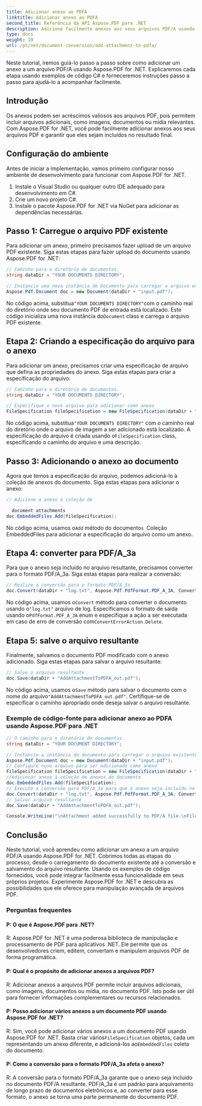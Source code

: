 ```yaml
---
title: Adicionar anexo ao PDFA
linktitle: Adicionar anexo ao PDFA
second_title: Referência da API Aspose.PDF para .NET
description: Adicione facilmente anexos aos seus arquivos PDF/A usando Aspose.PDF for .NET.
type: docs
weight: 10
url: /pt/net/document-conversion/add-attachment-to-pdfa/
---
```

Neste tutorial, iremos guiá-lo passo a passo sobre como adicionar um anexo a um arquivo PDF/A usando Aspose.PDF for .NET. Explicaremos cada etapa usando exemplos de código C# e forneceremos instruções passo a passo para ajudá-lo a acompanhar facilmente.

## Introdução

Os anexos podem ser acréscimos valiosos aos arquivos PDF, pois permitem incluir arquivos adicionais, como imagens, documentos ou mídia relevantes. Com Aspose.PDF for .NET, você pode facilmente adicionar anexos aos seus arquivos PDF e garantir que eles sejam incluídos no resultado final.

## Configuração do ambiente

Antes de iniciar a implementação, vamos primeiro configurar nosso ambiente de desenvolvimento para funcionar com Aspose.PDF for .NET.

1. Instale o Visual Studio ou qualquer outro IDE adequado para desenvolvimento em C#.
2. Crie um novo projeto C#.
3. Instale o pacote Aspose.PDF for .NET via NuGet para adicionar as dependências necessárias.

## Passo 1: Carregue o arquivo PDF existente

Para adicionar um anexo, primeiro precisamos fazer upload de um arquivo PDF existente. Siga estas etapas para fazer upload do documento usando Aspose.PDF for .NET:

```csharp
// Caminho para o diretório de documentos.
string dataDir = "YOUR DOCUMENTS DIRECTORY";

// Instancie uma nova instância de Documento para carregar o arquivo existente
Aspose.Pdf.Document doc = new Document(dataDir + "input.pdf");
```

 No código acima, substitua`"YOUR DOCUMENTS DIRECTORY"`com o caminho real do diretório onde seu documento PDF de entrada está localizado. Este código inicializa uma nova instância do`Document` class e carrega o arquivo PDF existente.

## Etapa 2: Criando a especificação do arquivo para o anexo

Para adicionar um anexo, precisamos criar uma especificação de arquivo que defina as propriedades do anexo. Siga estas etapas para criar a especificação do arquivo:

```csharp
// Caminho para o diretório de documentos.
string dataDir = "YOUR DOCUMENTS DIRECTORY";

// Especifique o novo arquivo para adicionar como anexo
FileSpecification fileSpecification = new FileSpecification(dataDir + "aspose-logo.jpg", "Large image file");
```

 No código acima, substitua`"YOUR DOCUMENTS DIRECTORY"` com o caminho real do diretório onde o arquivo de imagem a ser adicionado está localizado. A especificação do arquivo é criada usando o`FileSpecification` class, especificando o caminho do arquivo e uma descrição.

## Passo 3: Adicionando o anexo ao documento

Agora que temos a especificação do arquivo, podemos adicioná-lo à coleção de anexos do documento. Siga estas etapas para adicionar o anexo:

```csharp
// Adicione o anexo à coleção de

  document attachments
doc.EmbeddedFiles.Add(fileSpecification);
```

 No código acima, usamos o`Add` método do documento`s `Coleção EmbeddedFiles para adicionar a especificação do arquivo como um anexo.

## Etapa 4: converter para PDF/A_3a

Para que o anexo seja incluído no arquivo resultante, precisamos converter para o formato PDF/A_3a. Siga estas etapas para realizar a conversão:

```csharp
// Realize a conversão para o formato PDF/A_3a
doc.Convert(dataDir + "log.txt", Aspose.Pdf.PdfFormat.PDF_A_3A, ConvertErrorAction.Delete);
```

 No código acima, usamos o`Convert` método para converter o documento usando o`"log.txt"` arquivo de log. Especificamos o formato de saída usando o`PdfFormat.PDF_A_3A` enum e especifique a ação a ser executada em caso de erro de conversão com`ConvertErrorAction.Delete`.

## Etapa 5: salve o arquivo resultante

Finalmente, salvamos o documento PDF modificado com o anexo adicionado. Siga estas etapas para salvar o arquivo resultante:

```csharp
// Salve o arquivo resultante
doc.Save(dataDir + "AddAttachmentToPDFA_out.pdf");
```

 No código acima, usamos o`Save` método para salvar o documento com o nome do arquivo`"AddAttachmentToPDFA_out.pdf"`. Certifique-se de especificar o caminho apropriado onde deseja salvar o arquivo resultante.

### Exemplo de código-fonte para adicionar anexo ao PDFA usando Aspose.PDF para .NET

```csharp
// O caminho para o diretório de documentos.
string dataDir = "YOUR DOCUMENT DIRECTORY";

// Instancie a instância do documento para carregar o arquivo existente
Aspose.Pdf.Document doc = new Document(dataDir + "input.pdf");
// Configure novo arquivo para ser adicionado como anexo
FileSpecification fileSpecification = new FileSpecification(dataDir + "aspose-logo.jpg", "Large Image file");
//Adicionar anexo à coleção de anexos do documento
doc.EmbeddedFiles.Add(fileSpecification);
// Execute a conversão para PDF/A_3a para que o anexo seja incluído no arquivo resultante
doc.Convert(dataDir + "log.txt", Aspose.Pdf.PdfFormat.PDF_A_3A, ConvertErrorAction.Delete);
// Salvar arquivo resultante
doc.Save(dataDir + "AddAttachmentToPDFA_out.pdf");

Console.WriteLine("\nAttachment added successfully to PDF/A file.\nFile saved at " + dataDir);
```

## Conclusão

Neste tutorial, você aprendeu como adicionar um anexo a um arquivo PDF/A usando Aspose.PDF for .NET. Cobrimos todas as etapas do processo, desde o carregamento do documento existente até a conversão e salvamento do arquivo resultante. Usando os exemplos de código fornecidos, você pode integrar facilmente essa funcionalidade em seus próprios projetos. Experimente Aspose.PDF for .NET e descubra as possibilidades que ele oferece para manipulação avançada de arquivos PDF.

### Perguntas frequentes

#### P: O que é Aspose.PDF para .NET?

R: Aspose.PDF for .NET é uma poderosa biblioteca de manipulação e processamento de PDF para aplicativos .NET. Ele permite que os desenvolvedores criem, editem, convertam e manipulem arquivos PDF de forma programática.

#### P: Qual é o propósito de adicionar anexos a arquivos PDF?

R: Adicionar anexos a arquivos PDF permite incluir arquivos adicionais, como imagens, documentos ou mídia, no documento PDF. Isto pode ser útil para fornecer informações complementares ou recursos relacionados.

#### P: Posso adicionar vários anexos a um documento PDF usando Aspose.PDF for .NET?

 R: Sim, você pode adicionar vários anexos a um documento PDF usando Aspose.PDF for .NET. Basta criar vários`FileSpecification` objetos, cada um representando um anexo diferente, e adicioná-los ao`EmbeddedFiles` coleta do documento.

#### P: Como a conversão para o formato PDF/A_3a afeta o anexo?

R: A conversão para o formato PDF/A_3a garante que o anexo seja incluído no documento PDF/A resultante. PDF/A_3a é um padrão para arquivamento de longo prazo de documentos eletrônicos e, ao converter para esse formato, o anexo se torna uma parte permanente do documento PDF.

